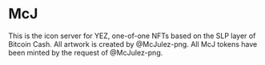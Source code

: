 # McJ

This is the icon server for YEZ, one-of-one NFTs based on the SLP layer of Bitcoin Cash. 
All artwork is created by @McJulez-png. All McJ tokens have been minted by the request of @McJulez-png.
